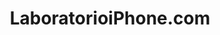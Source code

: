 ---
title: "LaboratorioiPhone.com"
url: /san-rafael-de-escazu/laboratorioiphone-com/
shop: Handy
---